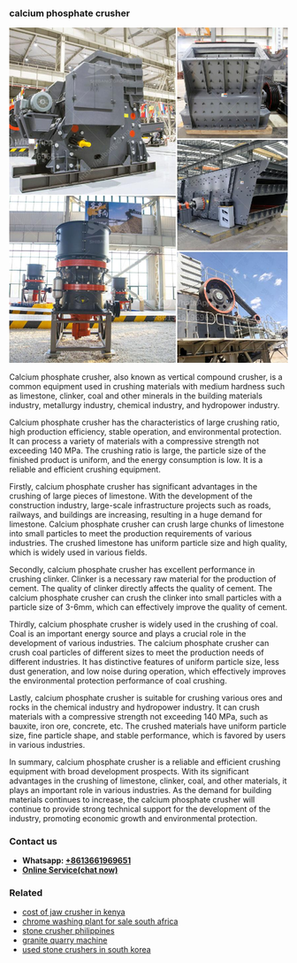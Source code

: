 <h3>calcium phosphate crusher</h3><img src='1706755497.jpg' alt=''><p>Calcium phosphate crusher, also known as vertical compound crusher, is a common equipment used in crushing materials with medium hardness such as limestone, clinker, coal and other minerals in the building materials industry, metallurgy industry, chemical industry, and hydropower industry.</p><p>Calcium phosphate crusher has the characteristics of large crushing ratio, high production efficiency, stable operation, and environmental protection. It can process a variety of materials with a compressive strength not exceeding 140 MPa. The crushing ratio is large, the particle size of the finished product is uniform, and the energy consumption is low. It is a reliable and efficient crushing equipment.</p><p>Firstly, calcium phosphate crusher has significant advantages in the crushing of large pieces of limestone. With the development of the construction industry, large-scale infrastructure projects such as roads, railways, and buildings are increasing, resulting in a huge demand for limestone. Calcium phosphate crusher can crush large chunks of limestone into small particles to meet the production requirements of various industries. The crushed limestone has uniform particle size and high quality, which is widely used in various fields.</p><p>Secondly, calcium phosphate crusher has excellent performance in crushing clinker. Clinker is a necessary raw material for the production of cement. The quality of clinker directly affects the quality of cement. The calcium phosphate crusher can crush the clinker into small particles with a particle size of 3-6mm, which can effectively improve the quality of cement.</p><p>Thirdly, calcium phosphate crusher is widely used in the crushing of coal. Coal is an important energy source and plays a crucial role in the development of various industries. The calcium phosphate crusher can crush coal particles of different sizes to meet the production needs of different industries. It has distinctive features of uniform particle size, less dust generation, and low noise during operation, which effectively improves the environmental protection performance of coal crushing.</p><p>Lastly, calcium phosphate crusher is suitable for crushing various ores and rocks in the chemical industry and hydropower industry. It can crush materials with a compressive strength not exceeding 140 MPa, such as bauxite, iron ore, concrete, etc. The crushed materials have uniform particle size, fine particle shape, and stable performance, which is favored by users in various industries.</p><p>In summary, calcium phosphate crusher is a reliable and efficient crushing equipment with broad development prospects. With its significant advantages in the crushing of limestone, clinker, coal, and other materials, it plays an important role in various industries. As the demand for building materials continues to increase, the calcium phosphate crusher will continue to provide strong technical support for the development of the industry, promoting economic growth and environmental protection.</p><h3>Contact us</h3><ul><li><strong>Whatsapp:&nbsp;<a href="https://wa.me/8613661969651">+8613661969651</a></strong></li><li><a href="https://swt.shibang-china.com/?git&amp;zhl&amp;calcium phosphate crusher"><strong>Online Service(chat now)</strong></a></li></ul><h3>Related</h3><ul><li><a href='cost of jaw crusher in kenya.md'>cost of jaw crusher in kenya</a></li><li><a href='chrome washing plant for sale south africa.md'>chrome washing plant for sale south africa</a></li><li><a href='stone crusher philippines.md'>stone crusher philippines</a></li><li><a href='granite quarry machine.md'>granite quarry machine</a></li><li><a href='used stone crushers in south korea.md'>used stone crushers in south korea</a></li></ul>